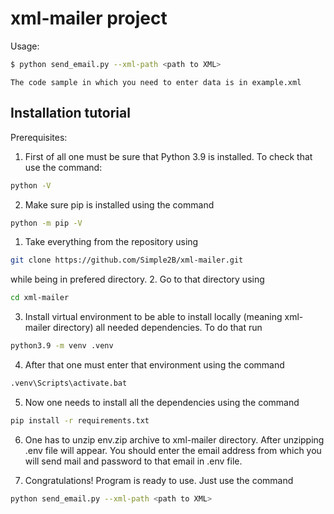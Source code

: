 # xml-mailer project

Usage:
```bash
$ python send_email.py --xml-path <path to XML>
```

`The code sample in which you need to enter data is in example.xml`
## Installation tutorial

  Prerequisites:
  1. First of all one must be sure that Python 3.9 is installed. To check that use the command:
  ```bash
  python -V
  ```
  2. Make sure pip is installed using the command
  ```bash
  python -m pip -V
  ```

1. Take everything from the repository using
```bash
git clone https://github.com/Simple2B/xml-mailer.git
```
while being in prefered directory.
2. Go to that directory using
```bash
cd xml-mailer
```
3. Install virtual environment to be able to install locally (meaning xml-mailer directory) all needed dependencies. To do that run
```bash
python3.9 -m venv .venv
```
4. After that one must enter that environment using the command
```bash
.venv\Scripts\activate.bat
```
5. Now one needs to install all the dependencies using the command
```bash
pip install -r requirements.txt
```
6. One has to unzip env.zip archive to xml-mailer directory. After unzipping .env file will appear. You should enter the email address from which you will send mail and password to that email in .env file.

7. Congratulations! Program is ready to use. Just use the command
```bash
python send_email.py --xml-path <path to XML>
```
